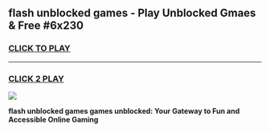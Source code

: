 
## flash unblocked games - Play Unblocked Gmaes & Free #6x230
<h3>
<a href="https://news.freeplayer.one?title=flash_unblocked_games&ref=03M">CLICK TO PLAY</a></h3>
<hr>

<h3>
<a href="https://news.freeplayer.one?title=flash_unblocked_games&ref=03M">CLICK 2 PLAY</a>
  
</h3>

<a href="https://news.freeplayer.one?title=flash_unblocked_games&ref=03M"><img src="https://clearcache.store/games.png"></a>


**flash unblocked games games unblocked: Your Gateway to Fun and Accessible Online Gaming**
